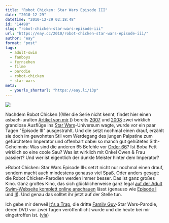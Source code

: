 ```yaml
---
title: "Robot Chicken: Star Wars Episode III"
date: "2010-12-29"
datetime: "2010-12-29 02:18:48"
id: "14498"
slug: "robot-chicken-star-wars-episode-iii"
url: "https://eay.cc/2010/robot-chicken-star-wars-episode-iii/"
author: "eay"
format: "post"
tags:
  - adult-swim
  - fanboys
  - fernsehen
  - filme
  - parodie
  - robot-chicken
  - star-wars
meta:
  - yourls_shorturl: "https://eay.li/13p"
---
```


![](https://eay.cc/uploads/2010/robotchickenstarwars3.jpg)

Nachdem Robot Chicken ((Wer die Serie nicht kennt, findet hier einen asbach-uralten [Artikel von mir](http://eay.cc/artikel/robotchicken/).)) bereits [2007](//eay.cc/2007/the-force-is-strong-with-this-chicken/) und [2008](//eay.cc/2008/look-at-you-you-look-crazy/) zwei wirklich grandiose Ausflüge ins [Star Wars](//eay.cc/tag/star-wars/)\-Universum wagte, wurde vor ein paar Tagen "Episode III" ausgestrahlt. Und die setzt nochmal einen drauf, erzählt sie doch im gewohnten Stil vom Werdegang des jungen Palpatine zum gefürchteten Imperator und offenbart dabei so manch gut gehütetes Sith-Geheimnis: Was sind die anderen 65 Befehle vor [Order 66](http://www.jedipedia.de/wiki/index.php/Order_66)? Ist Boba Fett wirklich so eine coole Sau? Was ist wirklich mit Onkel Owen & Frau passiert? Und wer ist eigentlich der dunkle Meister hinter dem Imperator?

»Robot Chicken: Star Wars Episode III« setzt nicht nur nochmal einen drauf, sondern macht auch mindestens genauso viel Spaß. Oder anders gesagt: die Robot Chicken-Parodien werden immer besser. Das ist ganz großes Kino. Ganz großes Kino, das sich glücklicherweise ganz legal [auf der Adult Swim-Webseite komplett online anschauen](http://www.adultswim.co.uk/videos/robot-chicken/star-wars-episode-iii#top) lässt (genauso wie [Episode I](http://www.adultswim.co.uk/videos/robot-chicken/star-wars-episode-i) und [II](http://www.adultswim.co.uk/videos/robot-chicken/star-wars-episode-ii)). Und genau das solltet ihr jetzt auf der Stelle tun.

Ich gebe mir derweil [It's a Trap](http://en.wikipedia.org/wiki/It%27s_a_Trap!), die dritte [Family Guy](//eay.cc/tag/family-guy/)\-Star Wars-Parodie, deren DVD vor zwei Tagen veröffentlicht wurde und die heute bei mir eingetroffen ist. ([via](http://www.nerdcore.de/wp/2010/12/28/robot-chicken-star-wars-iii-online/))
